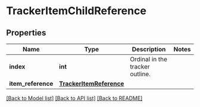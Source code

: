# TrackerItemChildReference

## Properties
Name | Type | Description | Notes
------------ | ------------- | ------------- | -------------
**index** | **int** | Ordinal in the tracker outline. | 
**item_reference** | [**TrackerItemReference**](TrackerItemReference.md) |  | 

[[Back to Model list]](../README.md#documentation-for-models) [[Back to API list]](../README.md#documentation-for-api-endpoints) [[Back to README]](../README.md)

